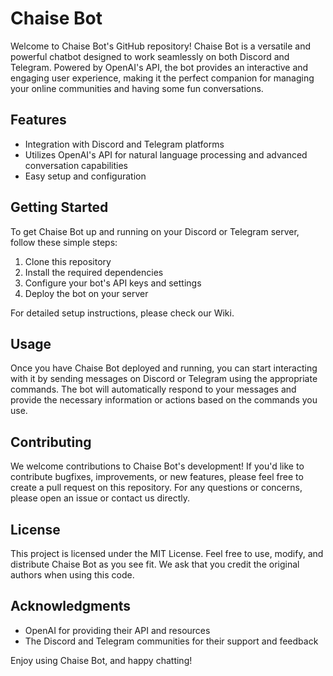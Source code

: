 # Chaise Bot

Welcome to Chaise Bot's GitHub repository! Chaise Bot is a versatile and powerful chatbot designed to work seamlessly on both Discord and Telegram. Powered by OpenAI's API, the bot provides an interactive and engaging user experience, making it the perfect companion for managing your online communities and having some fun conversations.

## Features

- Integration with Discord and Telegram platforms
- Utilizes OpenAI's API for natural language processing and advanced conversation capabilities
- Easy setup and configuration

## Getting Started

To get Chaise Bot up and running on your Discord or Telegram server, follow these simple steps:

1. Clone this repository
2. Install the required dependencies
3. Configure your bot's API keys and settings
4. Deploy the bot on your server

For detailed setup instructions, please check our Wiki.

## Usage

Once you have Chaise Bot deployed and running, you can start interacting with it by sending messages on Discord or Telegram using the appropriate commands. The bot will automatically respond to your messages and provide the necessary information or actions based on the commands you use.

## Contributing

We welcome contributions to Chaise Bot's development! If you'd like to contribute bugfixes, improvements, or new features, please feel free to create a pull request on this repository. For any questions or concerns, please open an issue or contact us directly.

## License

This project is licensed under the MIT License. Feel free to use, modify, and distribute Chaise Bot as you see fit. We ask that you credit the original authors when using this code.

## Acknowledgments

- OpenAI for providing their API and resources
- The Discord and Telegram communities for their support and feedback

Enjoy using Chaise Bot, and happy chatting!